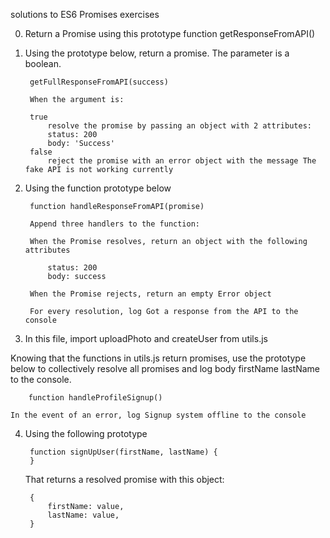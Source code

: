 solutions to ES6 Promises exercises

0. Return a Promise using this prototype function getResponseFromAPI()

1. Using the prototype below, return a promise. The parameter is a boolean.

        getFullResponseFromAPI(success)

        When the argument is:

        true
            resolve the promise by passing an object with 2 attributes:
            status: 200
            body: 'Success'
        false
            reject the promise with an error object with the message The fake API is not working currently

2. Using the function prototype below

        function handleResponseFromAPI(promise)

        Append three handlers to the function:

        When the Promise resolves, return an object with the following attributes

            status: 200
            body: success

        When the Promise rejects, return an empty Error object

        For every resolution, log Got a response from the API to the console

3. In this file, import uploadPhoto and createUser from utils.js

Knowing that the functions in utils.js return promises, use the prototype below to collectively resolve all promises and log body firstName lastName to the console.

        function handleProfileSignup()

    In the event of an error, log Signup system offline to the console


4. Using the following prototype

        function signUpUser(firstName, lastName) {
        }

    That returns a resolved promise with this object:

        {
            firstName: value,
            lastName: value,
        }

